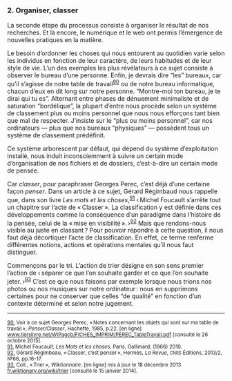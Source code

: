 ### 2. Organiser, classer

La seconde étape du processus consiste à organiser le résultat de nos recherches. Et là encore, le numérique et le web ont permis l’émergence de nouvelles pratiques en la matière.

Le besoin d’ordonner les choses qui nous entourent au quotidien varie selon les individus en fonction de leur caractère, de leurs habitudes et de leur style de vie. L’un des exemples les plus révélateurs à ce sujet consiste à observer le bureau d’une personne. Enfin, je devrais dire “les” bureaux, car qu’il s’agisse de notre table de travail<sup><a href="#fn90" id="r90">90</a></sup> ou de notre bureau informatique, chacun d’eux en dit long sur notre personne. “Montre-moi ton bureau, je te dirai qui tu es”. Alternant entre phases de dénuement minimaliste et de saturation “bordélique”, la plupart d’entre nous procède selon un système de classement plus ou moins personnel que nous nous efforçons tant bien que mal de respecter. J’insiste sur le “plus ou moins personnel”, car nos ordinateurs — plus que nos bureaux “physiques” — possèdent tous un système de classement prédéfinit.

Ce système arborescent par défaut, qui dépend du système d’exploitation installé, nous induit inconsciemment à suivre un certain mode d’organisation de nos fichiers et de dossiers, c’est-à-dire un certain mode de pensée.

Car *classer*, pour paraphraser Georges Perec, c’est déjà d’une certaine façon *penser*. Dans un article à ce sujet, Gérard Régimbaud nous rappelle que, dans son livre <cite>Les mots
et les choses</cite>,<sup><a href="#fn91" id="r91">91</a></sup> ‹&#8239;Michel Foucault s’arrête tout un chapitre
sur l’acte de «&#8239;Classer&#8239;». La classification y est définie dans ces développements comme la conséquence d’un paradigme dans l’histoire de la pensée, celui de la «&#8239;mise en visibilité&#8239;».&#8239;›<sup><a href="#fn92" id="r92">92</a></sup> Mais que rendons-nous visible au juste en classant&#8239;? Pour pouvoir répondre à cette question, il nous faut déjà décortiquer l’acte de classification. En effet, ce terme renferme différentes notions, actions et opérations mentales qu’il nous faut distinguer.


Commençons par le tri. L’action de trier désigne en son sens premier l’action de ‹&#8239;séparer ce que l’on souhaite garder et ce que l’on souhaite jeter.&#8239;›<sup><a href="#fn93" id="r93">93</a></sup> C’est ce que nous faisons par exemple lorsque nous trions nos photos ou nos musiques sur notre ordinateur&#8239;: nous en supprimons certaines pour ne conserver que celles “de qualité” en fonction d’un contexte déterminé et selon notre jugement.

---

<small id="fn90"><a href="#r90">90.</a> Voir à ce sujet Georges Perec, «&#8239;Notes concernant les objets qui sont sur ma table de travail&#8239;», <cite>Penser/Classer</cite>, Hachette, 1985, p.22. [en ligne] <a href="http://www.tierslivre.net/WIPagcb/FICHES_IMPRIM/PEREC_TableTravail.pdf" target="_blank">www.tierslivre.net/WIPagcb/FICHES_IMPRIM/PEREC_TableTravail.pdf</a> [consulté le 26 octobre 2015].</small><br>
<small id="fn91"><a href="#r91">91.</a> Michel Foucault, <cite>Les Mots et les choses</cite>, Paris, Gallimard, (1966) 2010.</small><br>
<small id="fn92"><a href="#r92">92.</a> Gérard Régimbeau, «&#8239;Classer, c’est penser&#8239;», Hermès, <cite>La Revue</cite>, <small>CNRS</small> Éditions, 2013/2, &#8470;66, pp.16-17.</small><br>
<small id="fn93"><a href="#r93">93.</a> Coll., «&#8239;Trier&#8239;», <cite>Wiktionnaire</cite>. [en ligne] mis à jour le 18 décembre 2013 <a href="https://fr.wiktionary.org/wiki/trier" target="_blank">fr.wiktionary.org/wiki/trier</a> [consulté le 15 janvier 2014].</small><br>
